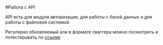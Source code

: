 #Работа с API

API есть для модуля авторизации, для работы с базой данных и для работы с файловой системой.

Регулярно обновляемый апи в формате сваггера можно посмотреть и потестировать по [cсылке](https://app.swaggerhub.com/apis-docs/scoro/scorocode-application_rest_api/1.0.2)

